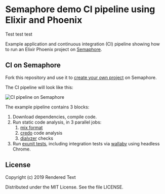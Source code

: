 # Semaphore demo CI pipeline using Elixir and Phoenix

Test test test

Example application and continuous integration (CI) pipeline showing how to run
an Elixir Phoenix project on [Semaphore][semaphore].

## CI on Semaphore

Fork this repository and use it to [create your own project][create-project] on
Semaphore.

The CI pipeline will look like this:

![CI pipeline on Semaphore](public/ci-pipeline.png)

The example pipeline contains 3 blocks:

1. Download dependencies, compile code.
2. Run static code analysis, in 3 parallel jobs:
    1. [mix format][mix-format]
    2. [credo][credo] code analysis
    3. [dialyzer][dialyxir] checks
3. Run [exunit tests][exunit], including integration tests via [wallaby][wallaby] using headless Chrome.

## License

Copyright (c) 2019 Rendered Text

Distributed under the MIT License. See the file LICENSE.

[semaphore]: https://semaphoreci.com
[create-project]: https://docs.semaphoreci.com/article/63-your-first-project
[mix-format]: https://hexdocs.pm/mix/master/Mix.Tasks.Format.html
[exunit]: https://semaphoreci.com/community/tutorials/introduction-to-testing-elixir-applications-with-exunit
[wallaby]: https://github.com/keathley/wallaby
[credo]: https://github.com/rrrene/credo
[dialyxir]: https://github.com/jeremyjh/dialyxir
